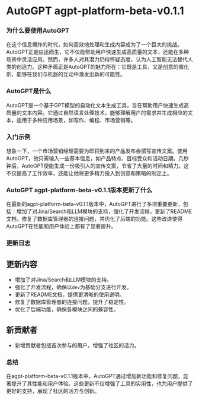 # AutoGPT agpt-platform-beta-v0.1.1
### 为什么要使用AutoGPT

在这个信息爆炸的时代，如何高效地处理和生成内容成为了一个巨大的挑战。AutoGPT正是应运而生，它不仅能帮助用户快速生成高质量的文本，还能在多种场景中灵活应用。然而，许多人对其潜力仍持怀疑态度，认为人工智能无法替代人类的创造力。这种矛盾正是AutoGPT的魅力所在：它既是工具，又是创意的催化剂，能够在我们与机器的互动中激发出新的可能性。

### AutoGPT是什么

AutoGPT是一个基于GPT模型的自动化文本生成工具，旨在帮助用户快速生成高质量的文本内容。它通过自然语言处理技术，能够理解用户的需求并生成相应的文本，适用于多种应用场景，如写作、编程、市场营销等。

### 入门示例

想象一下，一个市场营销经理需要为即将到来的产品发布会撰写宣传文案。使用AutoGPT，他只需输入一些基本信息，如产品特点、目标受众和活动日期。几秒钟后，AutoGPT便能生成一份吸引人的宣传文案，节省了大量的时间和精力。这不仅提高了工作效率，还能让他将更多精力投入到创意和策略的制定上。

### AutoGPT agpt-platform-beta-v0.1.1版本更新了什么

在最新的agpt-platform-beta-v0.1.1版本中，AutoGPT进行了多项重要更新，包括：增加了对Jina/Search和LLM模块的支持，强化了开发流程，更新了README文档，修复了数据库管理器的连接问题，并优化了后端的功能。这些改进使得AutoGPT在性能和用户体验上都有了显著提升。

### 更新日志

## 更新内容
- 增加了对Jina/Search和LLM模块的支持。
- 强化了开发流程，确保以`dev`为基础分支进行开发。
- 更新了README文档，提供更清晰的使用说明。
- 修复了数据库管理器的连接问题，提升了稳定性。
- 优化了后端功能，确保各模块之间的兼容性。

## 新贡献者
- 新增贡献者包括首次参与的用户，增强了社区的活力。

### 总结

在agpt-platform-beta-v0.1.1版本中，AutoGPT通过增加新功能和修复问题，显著提升了其性能和用户体验。这些更新不仅增强了工具的实用性，也为用户提供了更好的支持，展现了社区的活力与创新。